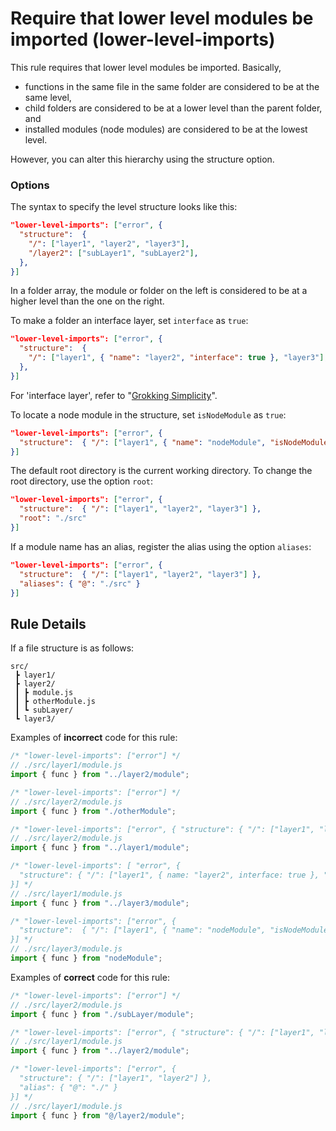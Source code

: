 # Require that lower level modules be imported (lower-level-imports)

This rule requires that lower level modules be imported. Basically,

- functions in the same file in the same folder are considered to be at the same level,
- child folders are considered to be at a lower level than the parent folder, and
- installed modules (node modules) are considered to be at the lowest level.

However, you can alter this hierarchy using the structure option.

### Options

The syntax to specify the level structure looks like this:

```json
"lower-level-imports": ["error", {
  "structure":  {
    "/": ["layer1", "layer2", "layer3"],
    "/layer2": ["subLayer1", "subLayer2"],
  },
}]

```

In a folder array, the module or folder on the left is considered to be at a higher level than the one on the right.

To make a folder an interface layer, set `interface` as `true`:

```json
"lower-level-imports": ["error", {
  "structure":  {
    "/": ["layer1", { "name": "layer2", "interface": true }, "layer3"],
  },
}]

```

For 'interface layer', refer to "[Grokking Simplicity](https://grokkingsimplicity.com)".

To locate a node module in the structure, set `isNodeModule` as `true`:

```json
"lower-level-imports": ["error", {
  "structure":  { "/": ["layer1", { "name": "nodeModule", "isNodeModule": true }, "layer3"] },
}]

```

The default root directory is the current working directory. To change the root directory, use the option `root`:

```json
"lower-level-imports": ["error", {
  "structure":  { "/": ["layer1", "layer2", "layer3"] },
  "root": "./src"
}]
```

If a module name has an alias, register the alias using the option `aliases`:

```json
"lower-level-imports": ["error", {
  "structure":  { "/": ["layer1", "layer2", "layer3"] },
  "aliases": { "@": "./src" }
}]
```

## Rule Details

If a file structure is as follows:

```
src/
 ┣ layer1/
 ┣ layer2/
 ┃ ┣ module.js
 ┃ ┣ otherModule.js
 ┃ ┗ subLayer/
 ┗ layer3/
```

Examples of **incorrect** code for this rule:

```js
/* "lower-level-imports": ["error"] */
// ./src/layer1/module.js
import { func } from "../layer2/module";
```

```js
/* "lower-level-imports": ["error"] */
// ./src/layer2/module.js
import { func } from "./otherModule";
```

```js
/* "lower-level-imports": ["error", { "structure": { "/": ["layer1", "layer2"] } }] */
// ./src/layer2/module.js
import { func } from "../layer1/module";
```

```js
/* "lower-level-imports": [ "error", {
  "structure": { "/": ["layer1", { name: "layer2", interface: true }, "layer3"] }
}] */
// ./src/layer1/module.js
import { func } from "../layer3/module";
```

```js
/* "lower-level-imports": ["error", {
  "structure":  { "/": ["layer1", { "name": "nodeModule", "isNodeModule": true }, "layer3"] },
}] */
// ./src/layer3/module.js
import { func } from "nodeModule";
```

Examples of **correct** code for this rule:

```js
/* "lower-level-imports": ["error"] */
// ./src/layer2/module.js
import { func } from "./subLayer/module";
```

```js
/* "lower-level-imports": ["error", { "structure": { "/": ["layer1", "layer2"] } }] */
// ./src/layer1/module.js
import { func } from "../layer2/module";
```

```js
/* "lower-level-imports": ["error", {
  "structure": { "/": ["layer1", "layer2"] },
  "alias": { "@": "./" }
}] */
// ./src/layer1/module.js
import { func } from "@/layer2/module";
```
